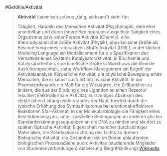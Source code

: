 #Gefühle/Aktivität
> **Aktivität** (lateinisch activus „tätig, wirksam“) steht für:
>
> Tätigkeit, Handeln des Menschen
> Aktivität (Psychologie), eine eher unmittelbar und durch innere Bedingungen ausgelöste Tätigkeit eines Organismus bzw. einer Person
> Aktivität (Chemie), eine thermodynamische Größe
> Aktivität (Physik),  physikalische Größe als Beschreibung eines radioaktiven Stoffs
> Aktivität (UML), in der Unified Modeling Language ein Modellelement für die Spezifikation des Verhaltens eines Systems
> Katalysatoraktivität, in Biochemie und Katalysatortechnik eine kinetische Größe
> in Workflows die kleinste Ausführungseinheit, siehe Workflow-Management
> ein Begriff der Aktivitätsanalyse
> Körperliche Aktivität, die physische Bewegung eines Menschen, die er selbst ausführt
> Intrinsische Aktivität, in der Pharmakodynamik ein Maß für die Wirkstärke, die Zellfunktion zu ändern, die aus der Bindung eines Liganden an einen Rezeptor resultiert
> Elektrodermale Aktivität, kurzzeitiges Absinken des elektrischen Leitungswiderstandes der Haut, bewirkt durch die typische Erhöhung des Sympathikotonus bei emotional-affektiven Reaktionen
> Star-Aktivität, in der Molekularbiologie die Fähigkeit eines Restriktionsenzyms, unter speziellen Bedingungen an anderen als den Standarderkennungssequenzen an die DNA zu binden und sie dort zu spalten
> Optische Aktivität, Eigenschaft mancher durchsichtiger Materialien, die Polarisationsrichtung des Lichts zu drehen
> Biologische Aktivität, die Gesamtheit der im Boden ablaufenden biologischen ProzesseSiehe auch:
> Aktivitas (studierende Mitglieder von Studentenverbindungen)
> Aktivierung (Begriffsklärung)
> [Wikipedia](https://de.wikipedia.org/wiki/Aktivit%C3%A4t)